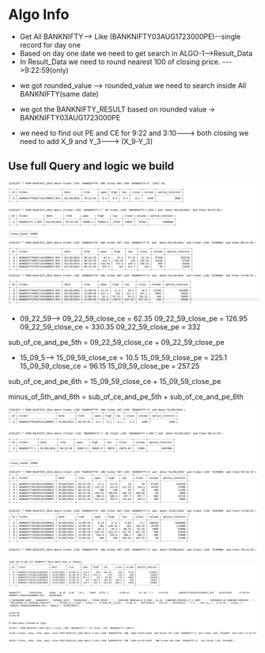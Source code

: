 
# Algo Info
* Get All BANKNIFTY--> Like  (BANKNIFTY03AUG1723000PE)--single record for day one
* Based on day one date we need to get search in ALGO-1-->Result_Data
* In Result_Data we need to round nearest 100 of closing price. --->9:22:59(only)

- we got rounded_value --> rounded_value we need to search inside All BANKNIFTY(same date)

- we got the BANKNIFTY_RESULT based on rounded value -> BANKNIFTY03AUG1723000PE

- we need to find out PE and CE for 9:22 and 3:10---> both closing we need to add X_9 and Y_3---> (X_9-Y_3) 


## Use full Query and logic we build #
![Algo Details](img_1.png)



* 09_22_59-->
 09_22_59_close_ce = 62.35
 09_22_59_close_pe = 126.95
 09_22_59_close_ce = 330.35
 09_22_59_close_pe = 332
 

sub_of_ce_and_pe_5th = 09_22_59_close_ce + 09_22_59_close_pe

* 15_09_5-->
 15_09_59_close_ce = 10.5
 15_09_59_close_pe = 225.1
 15_09_59_close_ce = 96.15
 15_09_59_close_pe = 257.25


sub_of_ce_and_pe_6th = 15_09_59_close_ce + 15_09_59_close_pe


minus_of_5th_and_6th = sub_of_ce_and_pe_5th + sub_of_ce_and_pe_6th


![Algo Details](img_2.png)



![Algo Details](img_3.png)
